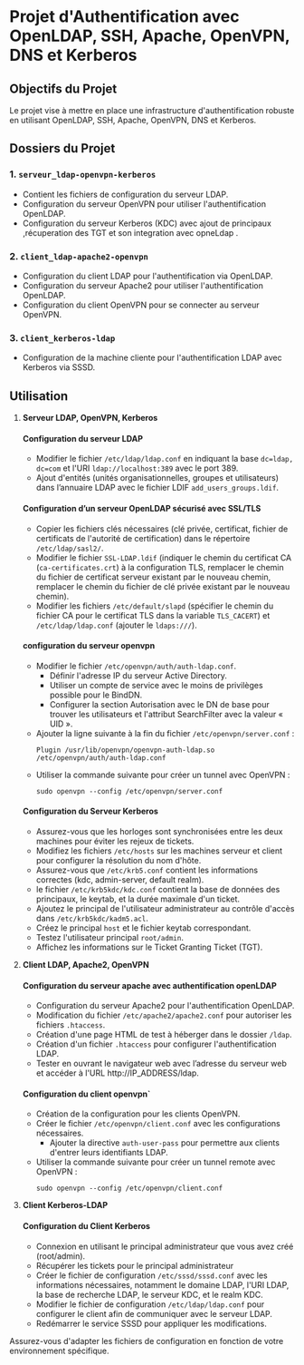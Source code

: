 
# Projet d'Authentification avec OpenLDAP, SSH, Apache, OpenVPN, DNS et Kerberos

## Objectifs du Projet
Le projet vise à mettre en place une infrastructure d'authentification robuste en utilisant OpenLDAP, SSH, Apache, OpenVPN, DNS et Kerberos. 

## Dossiers du Projet

### 1. `serveur_ldap-openvpn-kerberos`
   - Contient les fichiers de configuration du serveur LDAP.
   - Configuration du serveur OpenVPN pour utiliser l'authentification OpenLDAP.
   - Configuration du serveur Kerberos (KDC) avec ajout de principaux ,récuperation des TGT et son integration avec opneLdap .

### 2. `client_ldap-apache2-openvpn`
   - Configuration du client LDAP pour l'authentification via OpenLDAP.
   - Configuration du serveur Apache2 pour utiliser l'authentification OpenLDAP.
   - Configuration du client OpenVPN pour se connecter au serveur OpenVPN.

### 3. `client_kerberos-ldap`
   - Configuration de la machine cliente pour l'authentification LDAP avec Kerberos via SSSD.

## Utilisation

1. **Serveur LDAP, OpenVPN, Kerberos**

   #### Configuration du serveur LDAP
   - Modifier le fichier `/etc/ldap/ldap.conf` en indiquant la base `dc=ldap, dc=com` et l'URI `ldap://localhost:389` avec le port 389.
   - Ajout d'entités (unités organisationnelles, groupes et utilisateurs) dans l’annuaire LDAP avec le fichier LDIF `add_users_groups.ldif`.

   #### Configuration d’un serveur OpenLDAP sécurisé avec SSL/TLS
   - Copier les fichiers clés nécessaires (clé privée, certificat, fichier de certificats de l'autorité de certification) dans le répertoire `/etc/ldap/sasl2/`.
   - Modifier le fichier `SSL-LDAP.ldif` (indiquer le chemin du certificat CA (`ca-certificates.crt`) à la configuration TLS, remplacer le chemin du fichier de certificat serveur existant par le nouveau chemin, remplacer le chemin du fichier de clé privée existant par le nouveau chemin).
   - Modifier les fichiers `/etc/default/slapd` (spécifier le chemin du fichier CA pour le certificat TLS dans la variable `TLS_CACERT`) et `/etc/ldap/ldap.conf` (ajouter le `ldaps:///`).
   #### configuration du serveur openvpn
   - Modifier le fichier `/etc/openvpn/auth/auth-ldap.conf`.
     - Définir l'adresse IP du serveur Active Directory.
     - Utiliser un compte de service avec le moins de privilèges possible pour le BindDN.
     - Configurer la section Autorisation avec le DN de base pour trouver les utilisateurs et l'attribut SearchFilter avec la valeur « UID ».
   - Ajouter la ligne suivante à la fin du fichier `/etc/openvpn/server.conf` :
     ```
     Plugin /usr/lib/openvpn/openvpn-auth-ldap.so /etc/openvpn/auth/auth-ldap.conf
     ```
   - Utiliser la commande suivante pour créer un tunnel avec OpenVPN :
     ```
     sudo openvpn --config /etc/openvpn/server.conf
     ```
    #### Configuration du Serveur Kerberos

   - Assurez-vous que les horloges sont synchronisées entre les deux machines pour éviter les rejeux de tickets.
   - Modifiez les fichiers `/etc/hosts` sur les machines serveur et client pour configurer la résolution du nom d'hôte.
   - Assurez-vous que `/etc/krb5.conf` contient les informations correctes (kdc, admin-server, default realm).
   - le fichier `/etc/krb5kdc/kdc.conf` contient la base de données des principaux, le keytab, et la durée maximale d'un ticket.
   - Ajoutez le principal de l'utilisateur administrateur au contrôle d'accès dans `/etc/krb5kdc/kadm5.acl`.
   - Créez le principal `host` et le fichier keytab correspondant.
   - Testez l'utilisateur principal `root/admin`.
   - Affichez les informations sur le Ticket Granting Ticket (TGT).
 
   

3. **Client LDAP, Apache2, OpenVPN**
   ####  Configuration du serveur apache avec authentification openLDAP
   - Configuration du serveur Apache2 pour l'authentification OpenLDAP.
   - Modification du fichier `/etc/apache2/apache2.conf` pour autoriser les fichiers `.htaccess`.
   - Création d'une page HTML de test à héberger dans le dossier `/ldap`.
   - Création d'un fichier `.htaccess` pour configurer l'authentification LDAP.
   - Tester en ouvrant le navigateur web avec l’adresse du serveur web et accéder à l'URL http://IP_ADDRESS/ldap.
  
   #### Configuration du client openvpn`
   - Création de la configuration pour les clients OpenVPN.
   - Créer le fichier `/etc/openvpn/client.conf` avec les configurations nécessaires.
     - Ajouter la directive `auth-user-pass` pour permettre aux clients d'entrer leurs identifiants LDAP.
   - Utiliser la commande suivante pour créer un tunnel remote avec OpenVPN :
     ```
     sudo openvpn --config /etc/openvpn/client.conf
     ```

4. **Client Kerberos-LDAP**
   
   #### Configuration du Client Kerberos
   - Connexion en utilisant le principal administrateur que vous avez créé (root/admin).
   - Récupérer les tickets pour le principal administrateur
   - Créer le fichier de configuration `/etc/sssd/sssd.conf` avec les informations nécessaires, notamment le domaine LDAP, l'URI LDAP, la base de recherche LDAP, le serveur KDC, et le realm KDC.
   - Modifier le fichier de configuration `/etc/ldap/ldap.conf` pour configurer le client afin de communiquer avec le serveur LDAP.
   - Redémarrer le service SSSD pour appliquer les modifications.


Assurez-vous d'adapter les fichiers de configuration en fonction de votre environnement spécifique.
